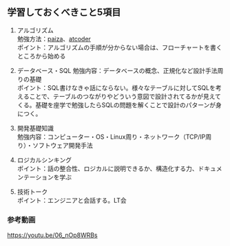 ## 学習しておくべきこと5項目
1. アルゴリズム  
    勉強方法：[paiza](https://paiza.jp/challenges/info)、[atcoder](https://atcoder.jp/?lang=ja)  
    ポイント：アルゴリズムの手順が分からない場合は、フローチャートを書くところから始める
  
2. データベース・SQL
    勉強内容：データベースの概念、正規化など設計手法周りの基礎  
    ポイント：SQL書けなきゃ話にならない。様々なテーブルに対してSQLを考えることで、テーブルのつながりやどういう意図で設計されてるかが見えてくる。基礎を座学で勉強したらSQLの問題を解くことで設計のパターンが身につく。  
  
3. 開発基礎知識  
    勉強内容：コンピューター・OS・Linux周り・ネットワーク（TCP/IP周り）・ソフトウェア開発手法  
  
4. ロジカルシンキング  
    ポイント：話の整合性、ロジカルに説明できるか、構造化する力、ドキュメンテーションを学ぶ  
  
5. 技術トーク  
    ポイント：エンジニアと会話する。LT会  
  
### 参考動画
https://youtu.be/06_nOp8WRBs
